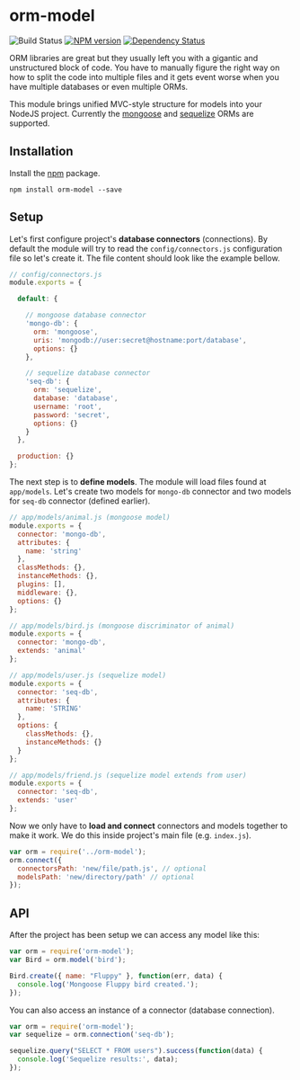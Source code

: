 # orm-model

![Build Status](https://travis-ci.org/xpepermint/orm-model.svg?branch=master)&nbsp;[![NPM version](https://badge.fury.io/js/orm-model.svg)](http://badge.fury.io/js/orm-model)&nbsp;[![Dependency Status](https://gemnasium.com/xpepermint/orm-model.svg)](https://gemnasium.com/xpepermint/orm-model)

ORM libraries are great but they usually left you with a gigantic and unstructured block of code. You have to manually figure the right way on how to split the code into multiple files and it gets event worse when you have multiple databases or even multiple ORMs.

This module brings unified MVC-style structure for models into your NodeJS project. Currently the [mongoose](http://mongoosejs.com/) and [sequelize](http://sequelizejs.com) ORMs are supported.

## Installation

Install the [npm](https://www.npmjs.org/package/orm-model) package.

```
npm install orm-model --save
```

## Setup

Let's first configure project's **database connectors** (connections). By default the module will try to read the `config/connectors.js` configuration file so let's create it. The file content should look like the example bellow.

```js
// config/connectors.js
module.exports = {

  default: {

    // mongoose database connector
    'mongo-db': {
      orm: 'mongoose',
      uris: 'mongodb://user:secret@hostname:port/database',
      options: {}
    },

    // sequelize database connector
    'seq-db': {
      orm: 'sequelize',
      database: 'database',
      username: 'root',
      password: 'secret',
      options: {}
    }
  },

  production: {}
};
```

The next step is to **define models**. The module will load files found at `app/models`. Let's create two models for `mongo-db` connector and two models for `seq-db` connector (defined earlier).

```js
// app/models/animal.js (mongoose model)
module.exports = {
  connector: 'mongo-db',
  attributes: {
    name: 'string'
  },
  classMethods: {},
  instanceMethods: {},
  plugins: [],
  middleware: {},
  options: {}
};
```
```js
// app/models/bird.js (mongoose discriminator of animal)
module.exports = {
  connector: 'mongo-db',
  extends: 'animal'
};
```
```js
// app/models/user.js (sequelize model)
module.exports = {
  connector: 'seq-db',
  attributes: {
    name: 'STRING'
  },
  options: {
    classMethods: {},
    instanceMethods: {}
  }
};
```
```js
// app/models/friend.js (sequelize model extends from user)
module.exports = {
  connector: 'seq-db',
  extends: 'user'
};
```

Now we only have to **load and connect** connectors and models together to make it work. We do this inside project's main file (e.g. `index.js`).

```js
var orm = require('../orm-model');
orm.connect({
  connectorsPath: 'new/file/path.js', // optional
  modelsPath: 'new/directory/path' // optional
});
```

## API

After the project has been setup we can access any model like this:

```js
var orm = require('orm-model');
var Bird = orm.model('bird');

Bird.create({ name: "Fluppy" }, function(err, data) {
  console.log('Mongoose Fluppy bird created.');
});
```

You can also access an instance of a connector (database connection).

```js
var orm = require('orm-model');
var sequelize = orm.connection('seq-db');

sequelize.query("SELECT * FROM users").success(function(data) {
  console.log('Sequelize results:', data);
});
```

